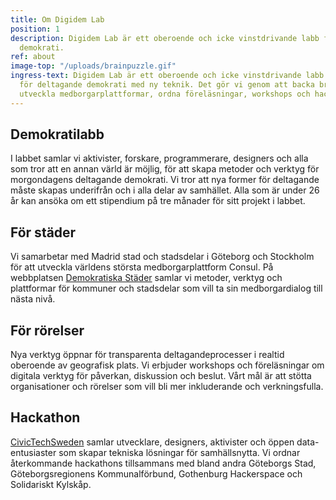 ```yaml
---
title: Om Digidem Lab
position: 1
description: Digidem Lab är ett oberoende och icke vinstdrivande labb för deltagande
  demokrati.
ref: about
image-top: "/uploads/brainpuzzle.gif"
ingress-text: Digidem Lab är ett oberoende och icke vinstdrivande labb som verkar
  för deltagande demokrati med ny teknik. Det gör vi genom att backa bra projekt,
  utveckla medborgarplattformar, ordna föreläsningar, workshops och hackathons.
---
```


## Demokratilabb
I labbet samlar vi aktivister, forskare, programmerare, designers och alla som  tror att en annan värld är möjlig, för att skapa metoder och verktyg för morgondagens deltagande demokrati. Vi tror att nya former för deltagande måste skapas underifrån och i alla delar av samhället. Alla som är under 26 år kan ansöka om ett stipendium på tre månader för sitt projekt i labbet.

## För städer
Vi samarbetar med Madrid stad och stadsdelar i Göteborg och Stockholm för att utveckla världens största medborgarplattform Consul. På webbplatsen [Demokratiska Städer](http://demokratiskastader.se) samlar vi metoder, verktyg och plattformar för kommuner och stadsdelar som vill ta sin medborgardialog till nästa nivå.

## För rörelser
Nya verktyg öppnar för transparenta deltagandeprocesser i realtid oberoende av geografisk plats. Vi erbjuder workshops och föreläsningar om digitala verktyg för påverkan, diskussion och beslut. Vårt mål är att stötta organisationer och rörelser som vill bli mer inkluderande och verkningsfulla.

## Hackathon
[CivicTechSweden](http://civictech.se) samlar utvecklare, designers, aktivister och öppen data-entusiaster som skapar tekniska lösningar för samhällsnytta. Vi ordnar återkommande hackathons tillsammans med bland andra Göteborgs Stad, Göteborgsregionens Kommunalförbund, Gothenburg Hackerspace och Solidariskt Kylskåp.
